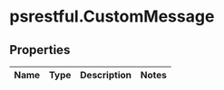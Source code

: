 # psrestful.CustomMessage

## Properties
Name | Type | Description | Notes
------------ | ------------- | ------------- | -------------
